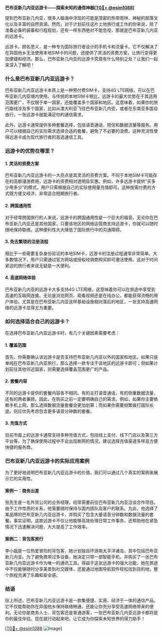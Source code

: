 **巴布亚新几内亚远游卡——探索未知的通信神器[[TG💪+ @esim1088](https://t.me/s/esim1088)]**

提到巴布亚新几内亚，很多人脑海中浮现的可能是茂密的热带雨林、神秘的部落文化以及丰富的自然资源。然而，对于计划前往这片土地旅行或工作的你来说，除了准备必备的装备和行程规划，还有一样东西绝对不能忽视，那就是巴布亚新几内亚的远游卡。

远游卡，顾名思义，是一种专为国际旅行者设计的手机卡和流量卡。它不仅解决了在异国他乡无法使用本地SIM卡的问题，还提供了灵活的资费方案，让旅行变得更加便捷和经济。那么，巴布亚新几内亚的远游卡究竟有什么特别之处？让我们一起来深入了解吧！

### **什么是巴布亚新几内亚远游卡？**

巴布亚新几内亚远游卡本质上是一种预付费SIM卡，支持4G LTE网络，可以在巴布亚新几内亚境内使用。与传统的本地SIM卡相比，远游卡的最大优势在于其适用范围更广，不仅限于单一国家，还能覆盖多个国家和地区。这意味着，如果你的旅行路线涉及多个国家，比如从澳大利亚飞往巴布亚新几内亚，或者在东南亚多国自由行，一张远游卡就能满足你的通信需求。

此外，远游卡通常提供多种套餐选择，包括语音通话、短信和数据流量等服务。用户可以根据自己的实际需求选择合适的套餐，避免了不必要的浪费。这种灵活性使得远游卡成为现代旅行者的首选通信工具。

### **远游卡的优势在哪里？**

#### **1. 灵活的资费方案**
巴布亚新几内亚远游卡的一大亮点是其灵活的资费方案。不同于本地SIM卡可能存在的高额漫游费用，远游卡的资费相对透明且实惠。例如，许多远游卡提供“买多少用多少”的模式，用户只需根据自己的实际使用量充值即可。这种按需付费的方式既方便又经济，非常适合短期旅行者。

#### **2. 跨国通用性**
对于经常跨国旅行的人来说，远游卡的跨国通用性是一个巨大的福音。无论你在巴布亚新几内亚还是其他国家，只要该地区的网络运营商支持远游卡，你就可以随时随地保持联络。这种便利性大大降低了国际旅行中的沟通障碍。

#### **3. 免去繁琐的注册流程**
相比于一些需要复杂身份验证的本地SIM卡，远游卡的注册过程通常非常简单。大多数情况下，用户只需通过官方网站或授权经销商购买即可激活使用。这对于时间紧迫的旅行者来说无疑是一大便利。

#### **4. 高速网络体验**
巴布亚新几内亚的远游卡大多支持4G LTE网络，这意味着你可以在旅途中享受到高速的互联网连接。无论是浏览网页、观看视频还是在线办公，都能获得流畅的用户体验。尤其是在巴布亚新几内亚这样基础设施相对落后的地区，一张支持高速网络的远游卡显得尤为重要。

### **如何选择适合自己的远游卡？**

在选择巴布亚新几内亚远游卡时，有几个关键因素需要考虑：

#### **1. 覆盖范围**
首先，你需要确认该远游卡是否支持巴布亚新几内亚以外的国家和地区。如果只是单纯在巴布亚新几内亚旅行，那么选择一款专注于该地区的远游卡即可；但如果计划前往其他邻近国家，则需要选择覆盖范围更广的产品。

#### **2. 套餐内容**
不同的远游卡提供的套餐内容各不相同。有的主打语音通话，有的侧重数据流量，还有的两者兼顾。因此，在购买之前一定要明确自己的需求。例如，如果你主要依赖手机上网，那么选择数据流量套餐会更加划算；而如果你需要频繁拨打国际长途，则应优先考虑包含更多语音分钟数的套餐。

#### **3. 充值方式**
目前市面上的远游卡通常支持多种充值方式，包括线上支付、线下门店以及第三方平台等。为了确保使用过程中不会出现断网的情况，建议选择充值渠道多样且方便快捷的服务商。

### **巴布亚新几内亚远游卡的实际应用案例**

为了更好地说明巴布亚新几内亚远游卡的价值，我们可以通过几个真实的案例来展示它的实用性。

#### **案例一：商务出差**
张先生是一名外贸公司的业务经理，经常需要前往巴布亚新几内亚洽谈合作项目。由于工作性质的关系，他需要随时保持与国内团队及客户的联系。为此，他选择了某品牌的巴布亚新几内亚远游卡，并购买了包含大量语音分钟数和数据流量的套餐。事实证明，这款远游卡不仅让他能够高效处理日常工作事务，还帮助他在紧急情况下迅速解决问题，大大提高了工作效率。

#### **案例二：背包客旅行**
李小姐是一位热爱冒险的背包客，她计划独自环游南太平洋诸岛，其中包括巴布亚新几内亚。为了避免携带过多设备，她决定只带一部智能手机，并购买了一张巴布亚新几内亚远游卡作为唯一的通讯工具。得益于这张远游卡的强大功能，她在旅途中不仅能够随时分享美景到社交媒体，还能通过地图导航软件轻松找到目的地，整个旅程充满了乐趣和安全感。

### **结语**

综上所述，巴布亚新几内亚远游卡是一款集便捷、实用、经济于一体的通信产品。它不仅能帮助你在异国他乡保持联络畅通，还能让你充分享受高速网络带来的便利。无论你是商务人士、背包客还是普通游客，一张巴布亚新几内亚远游卡都将是你的最佳伴侣。现在就行动起来吧，让它成为你探索未知世界的得力助手！

[[TG💪+ @esim1088](https://t.me/s/esim1088) ![Image](https://i.postimg.cc/4NQfJmqS/Snipaste-2025-05-13-00-14-12.png)]